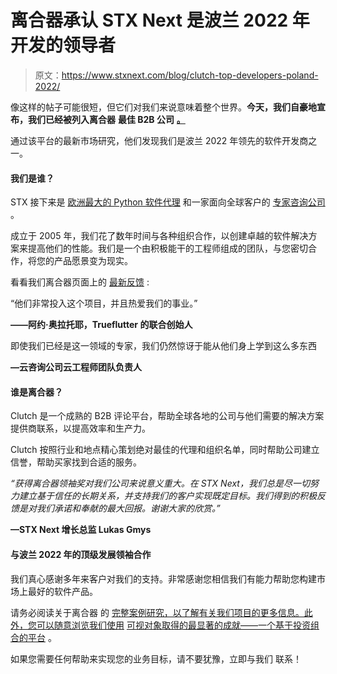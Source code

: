 # 离合器承认 STX Next 是波兰 2022 年开发的领导者

> 原文：<https://www.stxnext.com/blog/clutch-top-developers-poland-2022/>

 像这样的帖子可能很短，但它们对我们来说意味着整个世界。**今天，我们自豪地宣布，我们已经被列入离合器** **最佳 B2B 公司** [**。**](https://clutch.co/developers/poland)

通过该平台的最新市场研究，他们发现我们是波兰 2022 年领先的软件开发商之一。 

#### 我们是谁？

STX 接下来是 [欧洲最大的 Python 软件代理](/services/python-development/) 和一家面向全球客户的 [专家咨询公司](/services/) 。

成立于 2005 年，我们花了数年时间与各种组织合作，以创建卓越的软件解决方案来提高他们的性能。我们是一个由积极能干的工程师组成的团队，与您密切合作，将您的产品愿景变为现实。

看看我们离合器页面上的 [最新反馈](https://clutch.co/profile/stx-next#reviews) :

“他们非常投入这个项目，并且热爱我们的事业。”

**——阿约·奥拉托耶，Trueflutter 的联合创始人**

即使我们已经是这一领域的专家，我们仍然惊讶于能从他们身上学到这么多东西

**—云咨询公司云工程师团队负责人**

#### 谁是离合器？

Clutch 是一个成熟的 B2B 评论平台，帮助全球各地的公司与他们需要的解决方案提供商联系，以提高效率和生产力。

Clutch 按照行业和地点精心策划绝对最佳的代理和组织名单，同时帮助公司建立信誉，帮助买家找到合适的服务。

*“获得离合器领袖奖对我们公司来说意义重大。在 STX Next，我们总是尽一切努力建立基于信任的长期关系，并支持我们的客户实现既定目标。我们得到的积极反馈是对我们承诺和奉献的最大回报。谢谢大家的欣赏。”*

**—STX Next 增长总监 Lukas Gmys**

#### 与波兰 2022 年的顶级发展领袖合作

我们真心感谢多年来客户对我们的支持。非常感谢您相信我们有能力帮助您构建市场上最好的软件产品。

请务必阅读关于离合器 的 [完整案例研究，以了解有关我们项目的更多信息。此外，您可以随意浏览我们使用](https://clutch.co/profile/stx-next#portfolio) [可视对象取得的最显著的成就——一个基于投资组合的平台](https://visualobjects.com/pl/web-development) 。

如果您需要任何帮助来实现您的业务目标，请不要犹豫，立即与我们 联系！